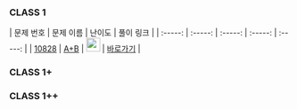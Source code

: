 ### CLASS 1
|        문제 번호         |        문제 이름         |         난이도          |        풀이 링크         |
| :-----: | :-----: | :-----: | :-----: | :-----: |
| <a href="https://www.acmicpc.net/problem/1000" target="_blank">10828</a> | <a href="https://www.acmicpc.net/problem/10828" target="_blank">A+B</a> | <img height="25px" width="25px" src="https://static.solved.ac/tier_small/1.svg"/> | <a href="1000.swift">바로가기</a> |

### CLASS 1+

### CLASS 1++

